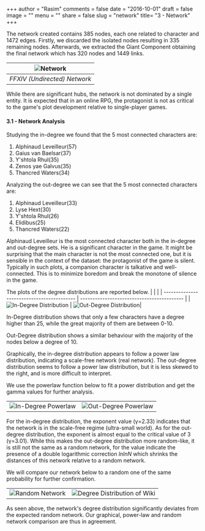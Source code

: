 +++
author = "Rasim"
comments = false
date = "2016-10-01"
draft = false
image = ""
menu = ""
share = false
slug = "network"
title= "3 - Network"
+++

The network created contains 385 nodes, each one related to character and 1472 edges. Firstly, we discarded the isolated nodes resulting in 335 remaining nodes. Afterwards, we extracted the Giant Component obtaining the final network which has 320 nodes and 1449 links.

| ![Network](/images/network.png) |
| :-----------------------------: |
|  _FFXIV (Undirected) Network_   |

While there are significant hubs, the network is not dominated by a single entity. It is expected that in an online RPG, the protagonist is not as critical to the game's plot development relative to single-player games.

#### 3.1 - Network Analysis

Studying the in-degree we found that the 5 most connected characters are:

1. Alphinaud Leveilleur(57)
2. Gaius van Baelsar(37)
3. Y'shtola Rhul(35)
4. Zenos yae Galvus(35)
5. Thancred Waters(34)

Analyzing the out-degree we can see that the 5 most connected characters are:

1. Alphinaud Leveilleur(33)
2. Lyse Hext(30)
3. Y'shtola Rhul(26)
4. Elidibus(25)
5. Thancred Waters(22)

Alphinaud Leveilleur is the most connected character both in the in-degree and out-degree sets. He is a significant character in the game. It might be surprising that the main character is not the most connected one, but it is sensible in the context of the dataset: the protagonist of the game is silent. Typically in such plots, a companion character is talkative and well-connected. This is to minimize boredom and break the monotone of silence in the game.

The plots of the degree distributions are reported below.
| | |
| ------------------------------------------ | ------------------------------------------ |
| ![In-Degree Distribution](/images/in-degree.png) | ![Out-Degree Distribution](/images/out-degree.png)|

In-Degree distribution shows that only a few characters have a degree higher than 25, while the great majority of them are between 0-10.

Out-Degree distribution shows a similar behaviour with the majority of the nodes below a degree of 10.

Graphically, the in-degree distribution appears to follow a power law distribution, indicating a scale-free network (real network). The out-degree distribution seems to follow a power law distribution, but it is less skewed to the right, and is more difficult to interpret.

We use the powerlaw function below to fit a power distribution and get the gamma values for further analysis.

|                                              |                                               |
| -------------------------------------------- | --------------------------------------------- |
| ![In-Degree Powerlaw](/images/powerlaw1.png) | ![Out-Degree Powerlaw](/images/powerlaw2.png) |

For the in-degree distribution, the exponent value (γ=2.33) indicates that the network is in the scale-free regime (ultra-small world). As for the out-degree distribution, the exponent is almost equal to the critical value of 3 (γ=3.01). While this makes the out-degree distribution more random-like, it is still not the same as a random network, for the value indicate the presence of a double logarithmic correction _lnlnN_ which shrinks the distances of this network relative to a random network.

We will compare our network below to a random one of the same probability for further confirmation.

|                                       |                                                         |
| ------------------------------------- | ------------------------------------------------------- |
| ![Random Network](/images/random.png) | ![Degree Distribution of Wiki](/images/degree-dist.png) |

As seen above, the network's degree distribution significantly deviates from the expected random network. Our graphical, power-law and random network comparison are thus in agreement.
